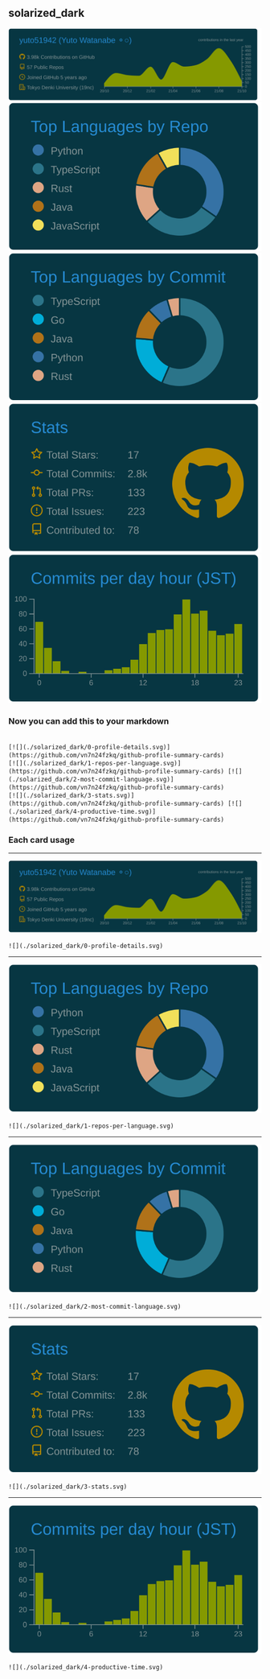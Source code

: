 ## solarized_dark

[![](./0-profile-details.svg)](https://github.com/vn7n24fzkq/github-profile-summary-cards)
[![](./1-repos-per-language.svg)](https://github.com/vn7n24fzkq/github-profile-summary-cards) [![](./2-most-commit-language.svg)](https://github.com/vn7n24fzkq/github-profile-summary-cards)
[![](./3-stats.svg)](https://github.com/vn7n24fzkq/github-profile-summary-cards) [![](./4-productive-time.svg)](https://github.com/vn7n24fzkq/github-profile-summary-cards)
### Now you can add this to your markdown
```

[![](./solarized_dark/0-profile-details.svg)](https://github.com/vn7n24fzkq/github-profile-summary-cards)
[![](./solarized_dark/1-repos-per-language.svg)](https://github.com/vn7n24fzkq/github-profile-summary-cards) [![](./solarized_dark/2-most-commit-language.svg)](https://github.com/vn7n24fzkq/github-profile-summary-cards)
[![](./solarized_dark/3-stats.svg)](https://github.com/vn7n24fzkq/github-profile-summary-cards) [![](./solarized_dark/4-productive-time.svg)](https://github.com/vn7n24fzkq/github-profile-summary-cards)

```

### Each card usage
---

![](./0-profile-details.svg)

```
![](./solarized_dark/0-profile-details.svg)
```

    

---

![](./1-repos-per-language.svg)

```
![](./solarized_dark/1-repos-per-language.svg)
```

    

---

![](./2-most-commit-language.svg)

```
![](./solarized_dark/2-most-commit-language.svg)
```

    

---

![](./3-stats.svg)

```
![](./solarized_dark/3-stats.svg)
```

    

---

![](./4-productive-time.svg)

```
![](./solarized_dark/4-productive-time.svg)
```

    
